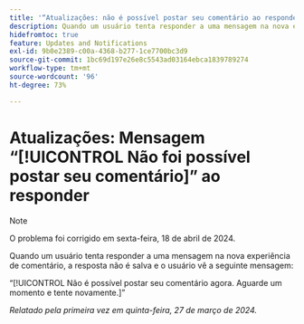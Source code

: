 ```yaml
---
title: '“Atualizações: não é possível postar seu comentário ao responder”'
description: Quando um usuário tenta responder a uma mensagem na nova experiência de comentário, a resposta não é salva e o usuário vê uma mensagem.
hidefromtoc: true
feature: Updates and Notifications
exl-id: 9b0e2389-c00a-4368-b277-1ce7700bc3d9
source-git-commit: 1bc69d197e26e8c5543ad03164ebca1839789274
workflow-type: tm+mt
source-wordcount: '96'
ht-degree: 73%

---
```


# Atualizações: Mensagem “[!UICONTROL Não foi possível postar seu comentário]” ao responder

>[!NOTE]
>
>O problema foi corrigido em sexta-feira, 18 de abril de 2024.

Quando um usuário tenta responder a uma mensagem na nova experiência de comentário, a resposta não é salva e o usuário vê a seguinte mensagem:

“[!UICONTROL Não é possível postar seu comentário agora. Aguarde um momento e tente novamente.]”

_Relatado pela primeira vez em quinta-feira, 27 de março de 2024._
